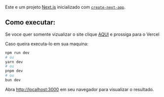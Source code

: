 Este e um projeto [Next.js](https://nextjs.org) inicializado com [`create-next-app`](https://nextjs.org/docs/app/api-reference/cli/create-next-app).

## Como executar:

Se voce quer somente vizualizar o site clique [AQUI](https://projeto-scripts.vercel.app/) e prossiga para o Vercel

Caso queira executa-lo em sua maquina:

```bash
npm run dev
# ou
yarn dev
# ou
pnpm dev
# ou
bun dev
```

Abra [http://localhost:3000](http://localhost:3000) em seu navegador para visualizar o resultado.
